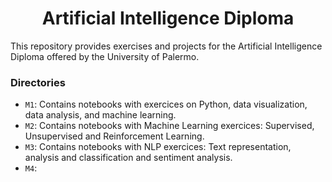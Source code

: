 # <h1 align=center> **Artificial Intelligence Diploma** </h1>

This repository provides exercises and projects for the Artificial Intelligence Diploma offered by the University of Palermo.

### Directories

- `M1`: Contains notebooks with exercices on Python, data visualization, data analysis, and machine learning.
- `M2`: Contains notebooks with Machine Learning exercices: Supervised, Unsupervised and Reinforcement Learning.
- `M3`: Contains notebooks with NLP exercices: Text representation, analysis and classification and sentiment analysis.
- `M4`: 
